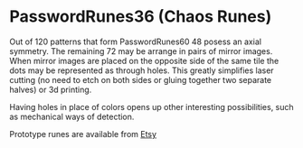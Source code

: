 # PasswordRunes36 (Chaos Runes)

Out of 120 patterns that form PasswordRunes60 48 posess an axial symmetry. The remaining 72 may be arrange in pairs of mirror images.
When mirror images are placed on the opposite side of the same tile the dots may be represented as through holes. This greatly simplifies
laser cutting (no need to etch on both sides or gluing together two separate halves) or 3d printing.

Having holes in place of colors opens up other interesting possibilities, such as mechanical ways of detection.


Prototype runes are available from
[Etsy](https://www.etsy.com/listing/940295052/chaos-runes?ref=shop_home_active_1)
